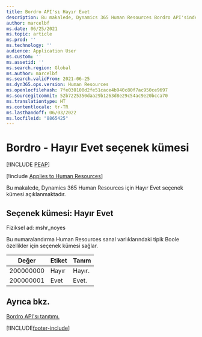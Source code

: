 ```yaml
---
title: Bordro API'sı Hayır Evet
description: Bu makalede, Dynamics 365 Human Resources Bordro API'sindeki Hayır Evet seçenek kümesi açıklanmaktadır.
author: marcelbf
ms.date: 06/25/2021
ms.topic: article
ms.prod: ''
ms.technology: ''
audience: Application User
ms.custom: ''
ms.assetid: ''
ms.search.region: Global
ms.author: marcelbf
ms.search.validFrom: 2021-06-25
ms.dyn365.ops.version: Human Resources
ms.openlocfilehash: 7fe030100d2fe51cace4b940c80f7ac950ce9697
ms.sourcegitcommit: 52b7225350daa29b1263d8e29c54ac9e20bcca70
ms.translationtype: HT
ms.contentlocale: tr-TR
ms.lasthandoff: 06/03/2022
ms.locfileid: "8865425"
---
```

# <a name="payroll---no-yes-option-set"></a>Bordro - Hayır Evet seçenek kümesi


[!INCLUDE [PEAP](../includes/peap-1.md)]

[!include [Applies to Human Resources](../includes/applies-to-hr.md)]

Bu makalede, Dynamics 365 Human Resources için Hayır Evet seçenek kümesi açıklanmaktadır.

## <a name="option-set-no-yes"></a>Seçenek kümesi: Hayır Evet

Fiziksel ad: mshr_noyes

Bu numaralandırma Human Resources sanal varlıklarındaki tipik Boole özellikler için seçenek kümesi sağlar.

| Değer | Etiket | Tanım |
| --- | --- | --- |
| 200000000 | Hayır | Hayır. |
| 200000001 | Evet | Evet. |

## <a name="see-also"></a>Ayrıca bkz.

[Bordro API'sı tanıtımı.](hr-admin-integration-payroll-api-introduction.md)<br>


[!INCLUDE[footer-include](../includes/footer-banner.md)]
